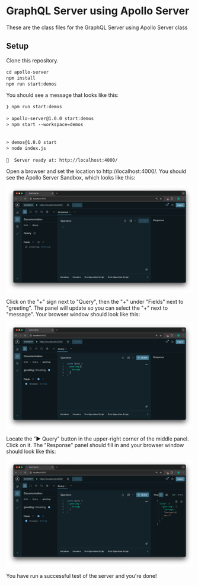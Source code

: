# GraphQL Server using Apollo Server

These are the class files for the GraphQL Server using Apollo Server class

## Setup

Clone this repository.

```shell
cd apollo-server
npm install
npm run start:demos
```

You should see a message that looks like this:
```shell
❯ npm run start:demos

> apollo-server@1.0.0 start:demos
> npm start --workspace=demos


> demos@1.0.0 start
> node index.js

🚀  Server ready at: http://localhost:4000/
```

Open a browser and set the location to http://localhost:4000/. You should see the Apollo Server Sandbox, which looks like this:

![Apollo Server Sandbox in it's initial state](./.files/images/server-sandbox-initial.png)

Click on the "+" sign next to "Query", then the "+" under "Fields" next to "greeting". The panel will update so you can select the "+" next to "message". Your browser window should look like this:

![Apollo Server Sandbox ready to run a query](./.files/images/server-sandbox-query.png)

Locate the "▶️ Query" button in the upper-right corner of the middle panel. Click on it. The "Response" panel should fill in and your browser window should look like this:

![Apollo Server Sandbox with a response](./.files/images/server-sandbox-response.png)

You have run a successful test of the server and you're done!